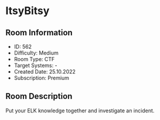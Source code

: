 ﻿# ItsyBitsy

## Room Information
- ID: 562
- Difficulty: Medium
- Room Type: CTF
- Target Systems: -
- Created Date: 25.10.2022
- Subscription: Premium

## Room Description
Put your ELK knowledge together and investigate an incident.
